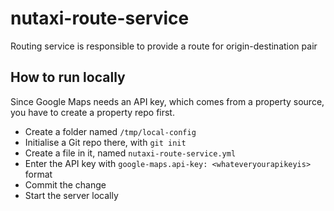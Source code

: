 # nutaxi-route-service
Routing service is responsible to provide a route for origin-destination pair

## How to run locally
Since Google Maps needs an API key, which comes from a property source, you have to create a property repo first.
 - Create a folder named `/tmp/local-config`
 - Initialise a Git repo there, with `git init`
 - Create a file in it, named `nutaxi-route-service.yml`
 - Enter the API key with `google-maps.api-key: <whateveryourapikeyis>` format
 - Commit the change
 - Start the server locally